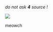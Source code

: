  *do not ask **4** source !*

![](https://64.media.tumblr.com/0483ba681652f2ee8268f092100530ae/87f75cfd7e0bb3f7-61/s640x960/5ffa1c170225b884eb32c5f42c84b3d00037635e.pnj)

meowch
